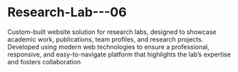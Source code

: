 # Research-Lab---06
Custom-built website solution for research labs, designed to showcase academic work, publications, team profiles, and research projects. Developed using modern web technologies to ensure a professional, responsive, and easy-to-navigate platform that highlights the lab’s expertise and fosters collaboration
